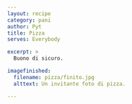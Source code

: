 ```yaml
---
layout: recipe
category: pani
author: Pyt
title: Pizza
serves: Everybody

excerpt: >
  Buono di sicuro.

imagefinished:
  filename: pizza/finito.jpg
  alttext: Un invitante foto di pizza.

---
```

